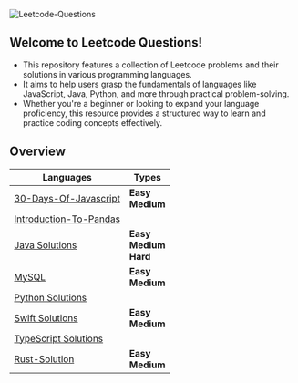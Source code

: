 ![Leetcode-Questions](https://github.com/user-attachments/assets/1e06d092-7c9a-4343-9e48-35611948c28d)

## Welcome to Leetcode Questions!

- This repository features a collection of Leetcode problems and their solutions in various programming languages. 
- It aims to help users grasp the fundamentals of languages like JavaScript, Java, Python, and more through practical problem-solving. 
- Whether you're a beginner or looking to expand your language proficiency, this resource provides a structured way to learn and practice coding concepts effectively.

## Overview

| Languages | Types |
|-----------|--------------------------------------|
| [30-Days-Of-Javascript](https://github.com/lxmn-22/Leetcode-Questions/tree/main/30-Days-Of-JavaScript) | **Easy** <br> **Medium** |
| [Introduction-To-Pandas](https://github.com/lxmn-22/Leetcode-Questions/tree/main/Introduction-To-Pandas) | |
| [Java Solutions](https://github.com/lxmn-22/Leetcode-Questions/tree/main/Java-Solutions) | **Easy** <br> **Medium** <br> **Hard** |
| [MySQL](https://github.com/lxmn-22/Leetcode-Questions/tree/main/MySQL) | **Easy** <br> **Medium** |
| [Python Solutions](https://github.com/lxmn-22/Leetcode-Questions/tree/main/Python-Solutions)| |
| [Swift Solutions](https://github.com/lxmn-22/Leetcode-Questions/tree/main/Swift-Solutions)| **Easy** <br> **Medium** |
| [TypeScript Solutions](https://github.com/lxmn-22/Leetcode-Questions/tree/main/Typescript-Solutions)| |
| [Rust-Solution](https://github.com/lxmn-22/Leetcode-Questions/tree/main/Rust-Solutions)| **Easy** <br> **Medium** |
